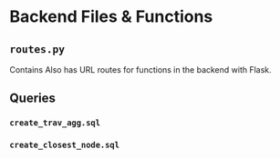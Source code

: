 # Backend Files & Functions

## `routes.py`
Contains Also has URL routes for functions in the backend with Flask. 


## Queries
### `create_trav_agg.sql`
### `create_closest_node.sql`
